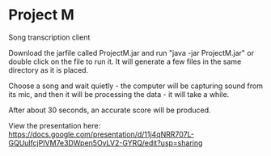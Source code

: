 # Project M
Song transcription client

Download the jarfile called ProjectM.jar and run "java -jar ProjectM.jar" or double click on the file to run it. It will generate a few files in the same directory as it is placed.

Choose a song and wait quietly - the computer will be capturing sound from its mic, and then it will be processing the data - it will take a while.

After about 30 seconds, an accurate score will be produced.


View the presentation here:
https://docs.google.com/presentation/d/11j4qNRR707L-GQUulfcjPIVM7e3DWpen5OvLV2-GYRQ/edit?usp=sharing

